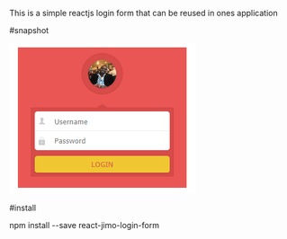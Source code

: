 

 This is a simple reactjs login form that can be reused in ones application

#snapshot

![ScreenShot](https://github.com/miljimo/react-login-form/blob/master/lib/login.png)

#install

 npm install --save react-jimo-login-form



 